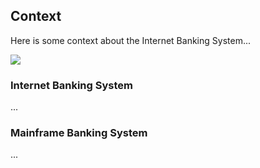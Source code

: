 ## Context

Here is some context about the Internet Banking System...

![](embed:SystemContext)

### Internet Banking System
...

### Mainframe Banking System
...